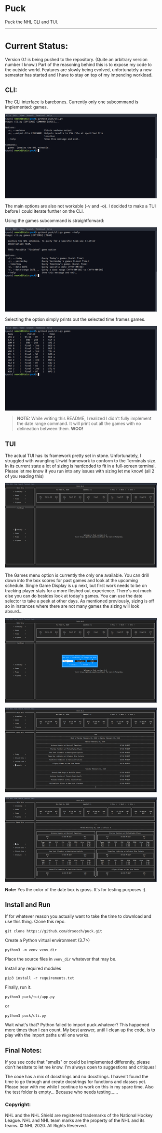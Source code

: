 # Puck
Puck the NHL CLI and TUI.
***
# Current Status:
Version 0.1 is being pushed to the repository. (Quite an arbitrary version number I know.)
Part of the reasoning behind this is to expose my code to the outside world.
Features are slowly being evolved, unfortunately a new semester has started and I have to
stay on top of my impending workload.

## CLI:
The CLI interface is barebones. Currently only one subcommand is implemented: games.

![puck cli](imgs/PuckCLIusage.png)

The main options are also not workable (-v and -o). I decided to make a TUI before I could
iterate further on the CLI.

Using the games subcommand is straightforward:

![game command](imgs/PuckCLIgames.png)

Selecting the option simply prints out the selected time frames games.

![game command in action](imgs/PuckCLIgamesquery.png)

> **NOTE:** While writing this README, I realized I didn't fully implement the date range command.
> It will print out all the games with no delineation between them. **WOO!**


## TUI
The actual TUI has its framework pretty set in stone. Unfortunately, I struggled with
wrangling Urwid framework to conform to the Terminals size. In its current state a lot of
sizing is hardcoded to fit in a full-screen terminal. Please let me know if you run into any
issues with sizing let me know! (all 2 of you reading this)

![Puck TUI usage](imgs/PuckTUImain.png)

The Games menu option is currently the only one available. You can drill down into the box scores for past games and look at the
upcoming schedule. Single Game Display is up next, but first work needs to be on tracking player stats for a more
fleshed out experience.
There's not much else you can do besides look at today's games. You can use the date selector to take a peek at other days.
As mentioned previously, sizing is off so in instances where there are not many games the sizing will look absurd...

![showing off the date button](imgs/PuckTUIdate.png)

![Schedule View](imgs/PuckTUIschedule.png)

![Box Scores](imgs/PuckTUIboxscore.png)

**Note:** Yes the color of the date box is gross. It's for testing purposes :).

## Install and Run

If for whatever reason you actually want to take the time to download and use this thing. Clone this repo.

`git clone https://github.com/drsooch/puck.git`

Create a Python virtual environment (3.7>)

`python3 -m venv venv_dir`

Place the source files in `venv_dir` whatever that may be.

Install any required modules

`pip3 install -r requirements.txt`

Finally, run it.

`python3 puck/tui/app.py`

or

`python3 puck/cli.py`

Wait what's that? Python failed to import puck.whatever?
This happened more times than I can count. My best answer, until I clean up the code,
is to play with the import paths until one works.

## Final Notes:

If you see code that "smells" or could be implemented differently, please don't hesitate to let me know.
I'm always open to suggestions and critiques!

The code has a mix of docstrings and no docstrings. I haven't found the time to go through and create docstrings
for functions and classes yet. Please bear with me while I continue to work on this in my spare time.
Also the test folder is empty... Because who needs testing......

### Copyright:
NHL and the NHL Shield are registered trademarks of the National Hockey League. NHL and NHL team marks are the property of the NHL and its teams. © NHL 2020. All Rights Reserved.